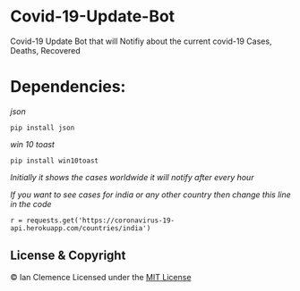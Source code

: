 # Covid-19-Update-Bot
Covid-19 Update Bot that will Notifiy about the current covid-19 Cases, Deaths, Recovered





# Dependencies:
*json*

```
pip install json
```
*win 10 toast*

```
pip install win10toast
```

*Initially it shows the cases worldwide it will notify after every hour*

*If you want to see cases for india or any other country then change this line in the code*
```
r = requests.get('https://coronavirus-19-api.herokuapp.com/countries/india')
```




## License & Copyright
© Ian Clemence
Licensed under the [MIT License](License)
